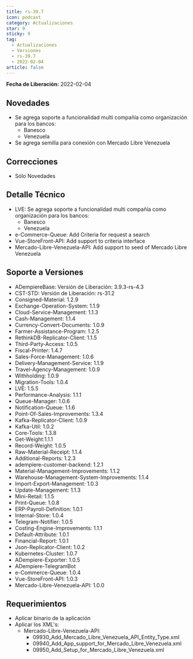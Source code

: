```yaml
---
title: rs-39.7
icon: podcast
category: Actualizaciones
star: 9
sticky: 9
tag:
  - Actualizaciones
  - Versiones
  - rs-39.7
  - 2022-02-04
article: false
---
```


**Fecha de Liberación:** 2022-02-04

## Novedades

- Se agrega soporte a funcionalidad multi compañía como organización para los bancos:
    - Banesco
    - Venezuela
- Se agrega semilla para conexión con Mercado Libre Venezuela

## Correcciones

- Sólo Novedades

## Detalle Técnico

- LVE: Se agrega soporte a funcionalidad multi compañía como organización para los bancos:
    - Banesco
    - Venezuela
- e-Commerce-Queue: Add Criteria for request a search
- Vue-StoreFront-API: Add support to criteria interface
- Mercado-Libre-Venezuela-API: Add support to seed of Mercado Libre Venezuela

## Soporte a Versiones

- ADempiereBase: Versión de Liberación: 3.9.3-rs-4.3
- CST-STD: Versión de Liberación: rs-31.2
- Consigned-Material: 1.2.9
- Exchange-Operation-System: 1.1.9
- Cloud-Service-Management: 1.1.3
- Cash-Management: 1.1.4
- Currency-Convert-Documents: 1.0.9
- Farmer-Assistance-Program: 1.2.5
- RethinkDB-Replicator-Client: 1.1.5
- Third-Party-Access: 1.0.5
- Fiscal-Printer: 1.4.7
- Sales-Force-Management: 1.0.6
- Delivery-Management-Service: 1.1.9
- Travel-Agency-Management: 1.0.9
- Withholding: 1.0.9
- Migration-Tools: 1.0.4
- LVE: 1.5.5
- Performance-Analysis: 1.1.1
- Queue-Manager: 1.0.6
- Notification-Queue: 1.1.6
- Point-Of-Sales-Improvements: 1.3.4
- Kafka-Replicator-Client: 1.0.9
- Kafka-Util: 1.0.2
- Core-Tools: 1.3.8
- Get-Weight:1.1.1
- Record-Weight: 1.0.5
- Raw-Material-Receipt: 1.1.4
- Additional-Reports: 1.2.3
- adempiere-customer-backend: 1.2.1
- Material-Management-Improvements: 1.1.2
- Warehouse-Management-System-Improvements: 1.1.4
- Import-Export-Management: 1.0.3
- Update-Management: 1.1.3
- Mini-Retail: 1.1.5
- Print-Queue: 1.0.8
- ERP-Payroll-Definition: 1.0.1
- Internal-Store: 1.0.4
- Telegram-Notifier: 1.0.5
- Costing-Engine-Improvements: 1.1.1
- Default-Attribute: 1.0.1
- Financial-Report: 1.0.1
- Json-Replicator-Client: 1.0.2
- Kubernetes-Cluster: 1.0.7
- ADempiere-Exporter: 1.0.5
- ADempiere-TelegramBot
- e-Commerce-Queue: 1.0.4
- Vue-StoreFront-API: 1.0.3
- Mercado-Libre-Venezuela-API: 1.0.0

## Requerimientos

- Aplicar binario de la aplicación
- Aplicar los XML's:
    - Mercado-Libre-Venezuela-API:
        - 09930_Add_Mercado_Libre_Venezuela_API_Entity_Type.xml
        - 09940_Add_App_support_for_Mercado_Libre_Venezuela.xml
        - 09950_Add_Setup_for_Mercado_Libre_Venezuela.xml

